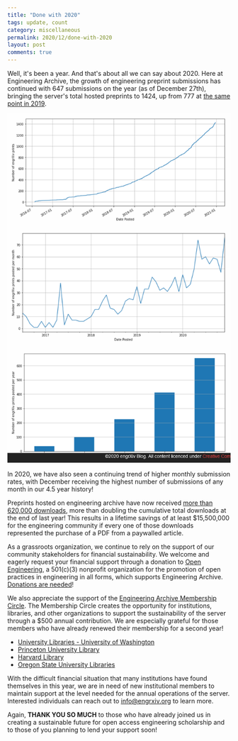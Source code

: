 ```yaml
---
title: "Done with 2020"
tags: update, count
category: miscellaneous
permalink: 2020/12/done-with-2020
layout: post
comments: true
---
```


Well, it's been a year. And that's about all we can say about 2020. Here at Engineering Archive, the growth of engineering preprint submissions has continued with 647 submissions on the year (as of December 27th), bringing the server's total hosted preprints to 1424, up from 777 at [the same point in 2019](https://blog.engrxiv.org/2019/12/end-of-the-year-update-2019).

![engrXiv print count by year](/images/20201229-2020_yearendstats.png)

In 2020, we have also seen a continuing trend of higher monthly submission rates, with December receiving the highest number of submissions of any month in our 4.5 year history!

Preprints hosted on engineering archive have now received [more than 620,000 downloads](https://blog.engrxiv.org/stats/), more than doubling the cumulative total downloads at the end of last year! This results in a lifetime savings of at least $15,500,000 for the engineering community if every one of those downloads represented the purchase of a PDF from a paywalled article.

As a grassroots organization, we continue to rely on the support of our community stakeholders for financial sustainability. We welcome and eagerly request your financial support through a donation to [Open Engineering](https://www.openengr.com/), a 501(c)(3) nonprofit organization for the promotion of open practices in engineering in all forms, which supports Engineering Archive. [Donations are needed](https://www.openengr.com/donate/)!

We also appreciate the support of the [Engineering Archive Membership Circle](https://blog.engrxiv.org/membership-circle/). The Membership Circle creates the opportunity for institutions, libraries, and other organizations to support the sustainability of the server through a $500 annual contribution. We are especially grateful for those members who have already renewed their membership for a second year!

- [University Libraries - University of Washington](https://www.lib.washington.edu/)
- [Princeton University Library](https://library.princeton.edu/)
- [Harvard Library](https://library.harvard.edu/)
- [Oregon State University Libraries](https://library.oregonstate.edu/)

With the difficult financial situation that many institutions have found themselves in this year, we are in need of new institutional members to maintain support at the level needed for the annual operations of the server. Interested individuals can reach out to [info@engrxiv.org](mailto:info@engrxiv.org) to learn more. 

Again, **THANK YOU SO MUCH** to those who have already joined us in creating a sustainable future for open access engineering scholarship and to those of you planning to lend your support soon!